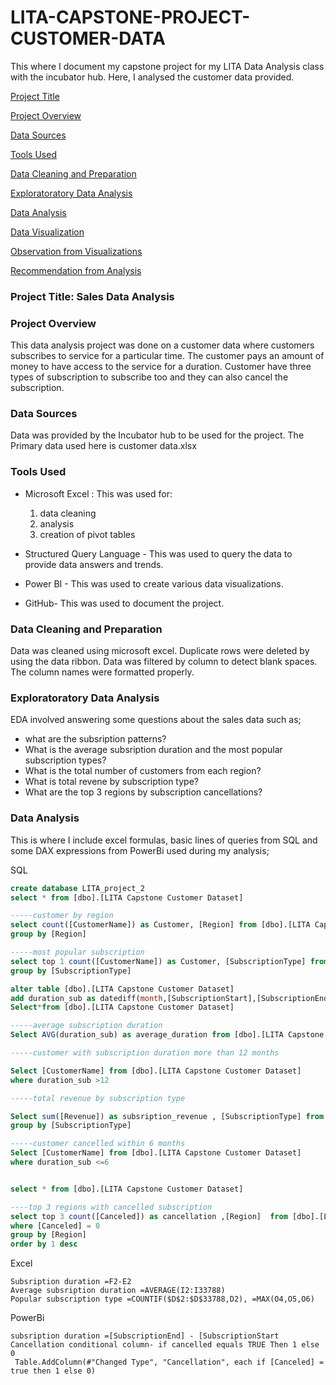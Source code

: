 # LITA-CAPSTONE-PROJECT-CUSTOMER-DATA

This where I document my capstone project for my LITA Data Analysis class with the incubator hub. Here, I analysed the customer data provided.

[Project Title](#project-title)

[Project Overview](#project-overview)

[Data Sources](#data-sources)

[Tools Used](#tools-used)

[Data Cleaning and Preparation](#data-cleaning-and-preparation)

[Exploratoratory Data Analysis](#exploratoratory-data-analysis)

[Data Analysis](#data-analysis)

[Data Visualization](#data-visualization)

[Observation from Visualizations](#observation-from-visualizations)

[Recommendation from Analysis](#recommendation-from-analysis)


### Project Title: Sales Data Analysis

### Project Overview
This data analysis project was done on a customer data where customers subscribes to service for a particular time. The customer pays an amount of money to have access to the service for a duration. Customer have three types of subscription to subscribe too and they can also cancel the subscription.

### Data Sources
Data was provided by the Incubator hub to be used for the project. The Primary data used here is customer data.xlsx

### Tools Used
- Microsoft Excel : This was used for:
  1.  data cleaning
  2.  analysis 
  3.  creation of pivot tables
- Structured Query Language - This was used to query the data to provide data answers and trends.
  
- Power BI - This was used to create various data visualizations.
  
- GitHub- This was used to document the project.
  
### Data Cleaning and Preparation
Data was cleaned using microsoft excel. Duplicate rows were deleted by using the data ribbon. Data was filtered by column to detect blank spaces. The column names were formatted properly.

### Exploratoratory Data Analysis
EDA involved answering some questions about the sales data such as;
- what are the subsription patterns?
- What is the average subsription duration and the most popular subscription types?
- What is the total number of customers from each region?
- What is total revene by subscription type?
- What are the top 3 regions by subscription cancellations?

 ### Data Analysis
  This is where I include excel formulas, basic lines of queries from SQL and some 
 DAX expressions from PowerBi used during my analysis;
 
 SQL

``` SQL
create database LITA_project_2
select * from [dbo].[LITA Capstone Customer Dataset]

-----customer by region
select count([CustomerName]) as Customer, [Region] from [dbo].[LITA Capstone Customer Dataset]
group by [Region]

-----most popular subscription
select top 1 count([CustomerName]) as Customer, [SubscriptionType] from [dbo].[LITA Capstone Customer Dataset]
group by [SubscriptionType]

alter table [dbo].[LITA Capstone Customer Dataset]
add duration_sub as datediff(month,[SubscriptionStart],[SubscriptionEnd])
Select*from [dbo].[LITA Capstone Customer Dataset]

-----average subscription duration
Select AVG(duration_sub) as average_duration from [dbo].[LITA Capstone Customer Dataset]

-----customer with subscription duration more than 12 months

Select [CustomerName] from [dbo].[LITA Capstone Customer Dataset]
where duration_sub >12

-----total revenue by subscription type

Select sum([Revenue]) as subsription_revenue , [SubscriptionType] from [dbo].[LITA Capstone Customer Dataset]
group by [SubscriptionType]

-----customer cancelled within 6 months
Select [CustomerName] from [dbo].[LITA Capstone Customer Dataset]
where duration_sub <=6


select * from [dbo].[LITA Capstone Customer Dataset]

----top 3 regions with cancelled subscription
select top 3 count([Canceled]) as cancellation ,[Region]  from [dbo].[LITA Capstone Customer Dataset]
where [Canceled] = 0
group by [Region]
order by 1 desc
```
Excel
```excel
Subsription duration =F2-E2
Average subsription duration =AVERAGE(I2:I33788)
Popular subscription type =COUNTIF($D$2:$D$33788,D2), =MAX(O4,O5,O6)
```
PowerBi
```powerbi
subsription duration =[SubscriptionEnd] - [SubscriptionStart
Cancellation conditional column- if cancelled equals TRUE Then 1 else 0
 Table.AddColumn(#"Changed Type", "Cancellation", each if [Canceled] = true then 1 else 0)
```
